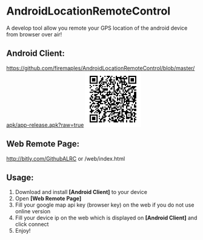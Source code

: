 # AndroidLocationRemoteControl
A develop tool allow you remote your GPS location of the android device from browser over air!

**Android Client:**
---------------
https://github.com/firemaples/AndroidLocationRemoteControl/blob/master/apk/app-release.apk?raw=true
![enter image description here](https://raw.githubusercontent.com/firemaples/AndroidLocationRemoteControl/master/apk/qrcode.png)

**Web Remote Page:**
----------------
http://bitly.com/GithubALRC or /web/index.html

**Usage:**
------
 1. Download and install **[Android Client]** to your device 
 2. Open **[Web Remote Page]**
 3. Fill your google map api key (browser key) on the web if you do not use online version
 4. Fill your device ip on the web which is displayed on **[Android Client]** and click connect
 5. Enjoy!
